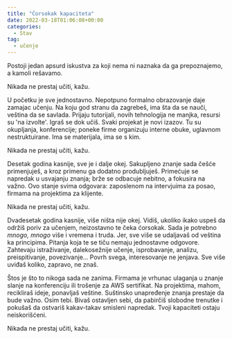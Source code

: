 ```yaml
---
title: "Ćorsokak kapaciteta"
date: 2022-03-18T01:06:08+00:00
categories:
  - Stav
tag:
  - učenje
---
```



Postoji jedan apsurd iskustva za koji nema ni naznaka da ga prepoznajemo, a kamoli rešavamo.

Nikada ne prestaj učiti, kažu.

<!--more-->

U početku je sve jednostavno. Nepotpuno formalno obrazovanje daje zamajac učenju. Na koju god stranu da zagrebeš, ima šta da se nauči, veština da se savlada. Prijaju tutorijali, novih tehnologija ne manjka, resursi su 'na izvolte'. Igraš se dok učiš. Svaki projekat je novi izazov. Tu su okupljanja, konferencije; poneke firme organizuju interne obuke, uglavnom nestruktuirane. Ima se materijala, ima se s kim.

Nikada ne prestaj učiti, kažu.

Desetak godina kasnije, sve je i dalje okej. Sakupljeno znanje sada češće primenjuješ, a kroz primenu ga dodatno produbljuješ. Primećuje se napredak u usvajanju znanja; brže se odbacuje nebitno, a fokusira na važno. Ovo stanje svima odgovara: zaposlenom na intervjuima za posao, firmama na projektima za klijente.

Nikada ne prestaj učiti, kažu.

Dvadesetak godina kasnije, više ništa nije okej. Vidiš, ukoliko ikako uspeš da održiš poriv za učenjem, neizostavno te čeka ćorsokak. Sada je potrebno _mnogo, mnogo_ više i vremena i truda. Jer, sve više se udaljavaš od veština ka principima. Pitanja koja te se tiču nemaju jednostavne odgovore. Zahtevaju istraživanje, dalekosežnije učenje, isprobavanje, analizu, preispitivanje, povezivanje... Povrh svega, interesovanje ne jenjava. Sve više uviđaš koliko, zapravo, ne znaš.

Štos je što to nikoga sada ne zanima. Firmama je vrhunac ulaganja u znanje slanje na konferenciju ili trošenje za AWS sertifikat. Na projektima, mahom, recikliraš ideje, ponavljaš veštine. Suštinsko unapređenje znanja prestaje da bude važno. Osim tebi. Bivaš ostavljen sebi, da pabirčiš slobodne trenutke i pokušaš da ostvariš kakav-takav smisleni napredak. Tvoji kapaciteti ostaju neiskorišćeni.

Nikada ne prestaj učiti, kažu.
